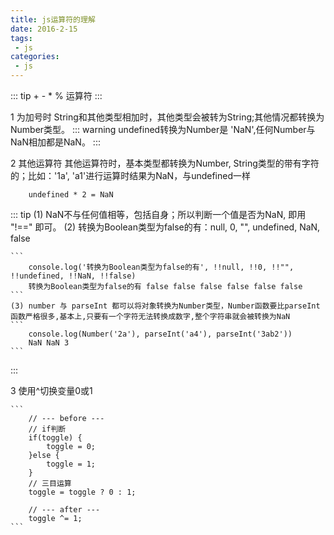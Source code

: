 ```yaml
---
title: js运算符的理解
date: 2016-2-15
tags:
 - js
categories:
 - js
---
```

::: tip
    + - * % 运算符
:::

1 为加号时
    String和其他类型相加时，其他类型会被转为String;其他情况都转换为Number类型。
::: warning
    undefined转换为Number是 'NaN',任何Number与NaN相加都是NaN。
:::

2 其他运算符
    其他运算符时，基本类型都转换为Number, String类型的带有字符的；比如：'1a', 'a1'进行运算时结果为NaN，与undefined一样
```
    undefined * 2 = NaN
```
::: tip
    (1) NaN不与任何值相等，包括自身；所以判断一个值是否为NaN, 即用 "!==" 即可。
    (2) 转换为Boolean类型为false的有：null, 0, "", undefined, NaN, false

    ```
        console.log('转换为Boolean类型为false的有', !!null, !!0, !!"", !!undefined, !!NaN, !!false)
        转换为Boolean类型为false的有 false false false false false false
    ```
    (3) number 与 parseInt 都可以将对象转换为Number类型，Number函数要比parseInt函数严格很多,基本上,只要有一个字符无法转换成数字,整个字符串就会被转换为NaN
    ```
        console.log(Number('2a'), parseInt('a4'), parseInt('3ab2'))
        NaN NaN 3
    ```
:::

3 使用^切换变量0或1

    ```
        // --- before ---
        // if判断
        if(toggle) {
            toggle = 0;
        }else {
            toggle = 1;
        }
        // 三目运算
        toggle = toggle ? 0 : 1;

        // --- after ---
        toggle ^= 1;
    ```